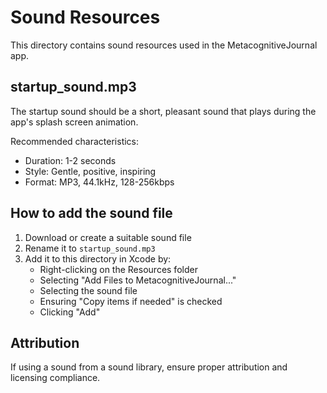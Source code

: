 # Sound Resources

This directory contains sound resources used in the MetacognitiveJournal app.

## startup_sound.mp3

The startup sound should be a short, pleasant sound that plays during the app's splash screen animation. 

Recommended characteristics:
- Duration: 1-2 seconds
- Style: Gentle, positive, inspiring
- Format: MP3, 44.1kHz, 128-256kbps

## How to add the sound file

1. Download or create a suitable sound file
2. Rename it to `startup_sound.mp3`
3. Add it to this directory in Xcode by:
   - Right-clicking on the Resources folder
   - Selecting "Add Files to MetacognitiveJournal..."
   - Selecting the sound file
   - Ensuring "Copy items if needed" is checked
   - Clicking "Add"

## Attribution

If using a sound from a sound library, ensure proper attribution and licensing compliance.
